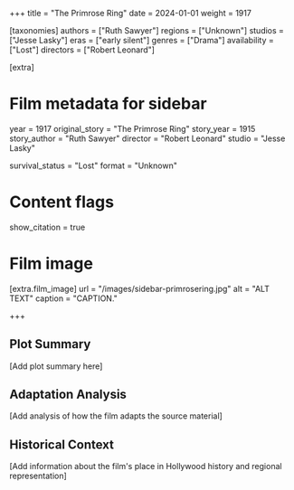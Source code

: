 +++
title = "The Primrose Ring"
date = 2024-01-01
weight = 1917

[taxonomies]
authors = ["Ruth Sawyer"]
regions = ["Unknown"]
studios = ["Jesse Lasky"]
eras = ["early silent"]
genres = ["Drama"]
availability = ["Lost"]
directors = ["Robert Leonard"]

[extra]
# Film metadata for sidebar
year = 1917
original_story = "The Primrose Ring"
story_year = 1915
story_author = "Ruth Sawyer"
director = "Robert Leonard"
studio = "Jesse Lasky"

survival_status = "Lost"
format = "Unknown"

# Content flags
show_citation = true

# Film image
[extra.film_image]
url = "/images/sidebar-primrosering.jpg"
alt = "ALT TEXT"
caption = "CAPTION."

+++

## Plot Summary

[Add plot summary here]

## Adaptation Analysis

[Add analysis of how the film adapts the source material]

## Historical Context

[Add information about the film's place in Hollywood history and regional representation]